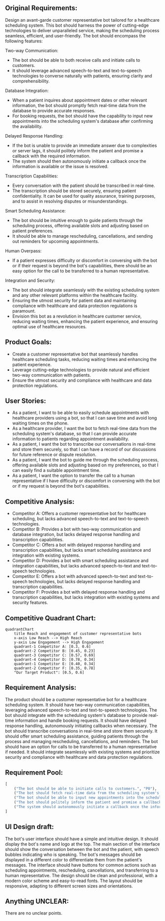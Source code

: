 ## Original Requirements:

Design an avant-garde customer representative bot tailored for a healthcare scheduling system. This bot should harness the power of cutting-edge technologies to deliver unparalleled service, making the scheduling process seamless, efficient, and user-friendly. The bot should encompass the following features:

Two-way Communication:
- The bot should be able to both receive calls and initiate calls to customers.
- It should leverage advanced speech-to-text and text-to-speech technologies to converse naturally with patients, ensuring clarity and comprehensibility.

Database Integration:
- When a patient inquires about appointment dates or other relevant information, the bot should promptly fetch real-time data from the database to provide accurate responses.
- For booking requests, the bot should have the capability to input new appointments into the scheduling system's database after confirming the availability.

Delayed Response Handling:
- If the bot is unable to provide an immediate answer due to complexities or server lags, it should politely inform the patient and promise a callback with the required information.
- The system should then autonomously initiate a callback once the information is available or the issue is resolved.

Transcription Capabilities:
- Every conversation with the patient should be transcribed in real-time.
- The transcription should be stored securely, ensuring patient confidentiality. It can be used for quality assurance, training purposes, and to assist in resolving disputes or misunderstandings.

Smart Scheduling Assistance:
- The bot should be intuitive enough to guide patients through the scheduling process, offering available slots and adjusting based on patient preferences.
- It should be able to manage rescheduling, cancellations, and sending out reminders for upcoming appointments.

Human Overpass:
- If a patient expresses difficulty or discomfort in conversing with the bot or if their request is beyond the bot's capabilities, there should be an easy option for the call to be transferred to a human representative.

Integration and Security:
- The bot should integrate seamlessly with the existing scheduling system and any other relevant platforms within the healthcare facility.
- Ensuring the utmost security for patient data and maintaining compliance with healthcare and data protection regulations is paramount.
- Envision this bot as a revolution in healthcare customer service, reducing waiting times, enhancing the patient experience, and ensuring optimal use of healthcare resources.

## Product Goals:

- Create a customer representative bot that seamlessly handles healthcare scheduling tasks, reducing waiting times and enhancing the patient experience.
- Leverage cutting-edge technologies to provide natural and efficient two-way communication with patients.
- Ensure the utmost security and compliance with healthcare and data protection regulations.

## User Stories:

- As a patient, I want to be able to easily schedule appointments with healthcare providers using a bot, so that I can save time and avoid long waiting times on the phone.
- As a healthcare provider, I want the bot to fetch real-time data from the scheduling system's database, so that I can provide accurate information to patients regarding appointment availability.
- As a patient, I want the bot to transcribe our conversations in real-time and store them securely, so that I can have a record of our discussions for future reference or dispute resolution.
- As a patient, I want the bot to guide me through the scheduling process, offering available slots and adjusting based on my preferences, so that I can easily find a suitable appointment time.
- As a patient, I want the option to transfer the call to a human representative if I have difficulty or discomfort in conversing with the bot or if my request is beyond the bot's capabilities.

## Competitive Analysis:

- Competitor A: Offers a customer representative bot for healthcare scheduling, but lacks advanced speech-to-text and text-to-speech technologies.
- Competitor B: Provides a bot with two-way communication and database integration, but lacks delayed response handling and transcription capabilities.
- Competitor C: Offers a bot with delayed response handling and transcription capabilities, but lacks smart scheduling assistance and integration with existing systems.
- Competitor D: Provides a bot with smart scheduling assistance and integration capabilities, but lacks advanced speech-to-text and text-to-speech technologies.
- Competitor E: Offers a bot with advanced speech-to-text and text-to-speech technologies, but lacks delayed response handling and transcription capabilities.
- Competitor F: Provides a bot with delayed response handling and transcription capabilities, but lacks integration with existing systems and security features.

## Competitive Quadrant Chart:

```mermaid
quadrantChart
    title Reach and engagement of customer representative bots
    x-axis Low Reach --> High Reach
    y-axis Low Engagement --> High Engagement
    quadrant-1 Competitor A: [0.3, 0.6]
    quadrant-2 Competitor B: [0.45, 0.23]
    quadrant-3 Competitor C: [0.57, 0.69]
    quadrant-4 Competitor D: [0.78, 0.34]
    quadrant-1 Competitor E: [0.40, 0.34]
    quadrant-2 Competitor F: [0.35, 0.78]
    "Our Target Product": [0.5, 0.6]
```

## Requirement Analysis:

The product should be a customer representative bot for a healthcare scheduling system. It should have two-way communication capabilities, leveraging advanced speech-to-text and text-to-speech technologies. The bot should integrate with the scheduling system's database to provide real-time information and handle booking requests. It should have delayed response handling, autonomously initiating callbacks when necessary. The bot should transcribe conversations in real-time and store them securely. It should offer smart scheduling assistance, guiding patients through the process and managing rescheduling, cancellations, and reminders. The bot should have an option for calls to be transferred to a human representative if needed. It should integrate seamlessly with existing systems and prioritize security and compliance with healthcare and data protection regulations.

## Requirement Pool:

```python
[
    ("The bot should be able to initiate calls to customers.", "P0"),
    ("The bot should fetch real-time data from the scheduling system's database to provide accurate responses.", "P0"),
    ("The bot should be able to input new appointments into the scheduling system's database after confirming availability.", "P0"),
    ("The bot should politely inform the patient and promise a callback if it is unable to provide an immediate answer.", "P1"),
    ("The system should autonomously initiate a callback once the information is available or the issue is resolved.", "P1"),
]
```

## UI Design draft:

The bot's user interface should have a simple and intuitive design. It should display the bot's name and logo at the top. The main section of the interface should show the conversation between the bot and the patient, with speech bubbles indicating who is speaking. The bot's messages should be displayed in a different color to differentiate them from the patient's messages. The interface should have buttons for common actions such as scheduling appointments, rescheduling, cancellations, and transferring to a human representative. The design should be clean and professional, with a modern color scheme and easy-to-read fonts. The layout should be responsive, adapting to different screen sizes and orientations.

## Anything UNCLEAR:

There are no unclear points.